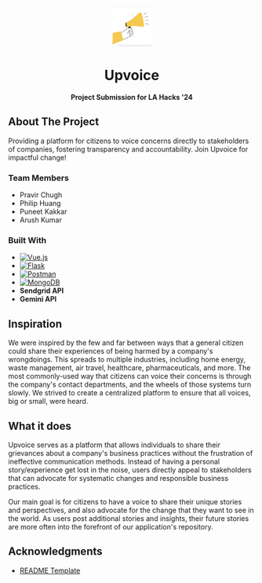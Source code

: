 <!-- PROJECT LOGO -->
<br />
<div align="center">
  <a href="https://github.com/pravirchugh/Upvoice">
    <img src="images/Logo.png" alt="Logo" width="80" height="80">
  </a>

  <h1 align="center">Upvoice</h1>

  <p align="center">
    <b>Project Submission for LA Hacks '24</b>
  </p>
    
  
</div>

<!-- ABOUT THE PROJECT -->
## About The Project

Providing a platform for citizens to voice concerns directly to stakeholders of companies, fostering transparency and accountability. Join Upvoice for impactful change!

### Team Members
- Pravir Chugh
- Philip Huang
- Puneet Kakkar
- Arush Kumar

### Built With

* [![Vue.js][Vue.js]][Vue-url]
* [![Flask][Flask]][Flask-url]
* [![Postman][Postman]][Postman-url]
* [![MongoDB][MongoDB]][MongoDB-url]
* **Sendgrid API**
* **Gemini API**

## Inspiration
We were inspired by the few and far between ways that a general citizen could share their experiences of being harmed by a company's wrongdoings. This spreads to multiple industries, including home energy, waste management, air travel, healthcare, pharmaceuticals, and more. The most commonly-used way that citizens can voice their concerns is through the company's contact departments, and the wheels of those systems turn slowly. We strived to create a centralized platform to ensure that all voices, big or small, were heard. 

## What it does
Upvoice serves as a platform that allows individuals to share their grievances about a company's business practices without the frustration of ineffective communication methods. Instead of having a personal story/experience get lost in the noise, users directly appeal to stakeholders that can advocate for systematic changes and responsible business practices.

Our main goal is for citizens to have a voice to share their unique stories and perspectives, and also advocate for the change that they want to see in the world. As users post additional stories and insights, their future stories are more often into the forefront of our application's repository. 

## Acknowledgments

* [README Template](https://github.com/othneildrew/Best-README-Template?tab=readme-ov-file)

<!-- Links -->

[Vue.js]: https://img.shields.io/badge/Vue.js-35495E?style=for-the-badge&logo=vue.js&logoColor=4FC08D
[Vue-url]: https://vuejs.org/
[Flask]: https://img.shields.io/badge/Flask-000000?style=for-the-badge&logo=flask&logoColor=white
[Flask-url]: https://flask.palletsprojects.com/
[Postman]: https://img.shields.io/badge/Postman-FF6C37?style=for-the-badge&logo=postman&logoColor=white
[Postman-url]: https://postman.com/
[Sendgrid]: https://img.shields.io/badge/SendGrid-FFFFFF?style=for-the-badge&logo=sendgrid&logoColor=blue
[Sendgrid-url]: https://sendgrid.com/
[Gemini]: https://img.shields.io/badge/Gemini-API?style=for-the-badge&logo=gemini
[Gemini-url]: https://www.gemini.com/
[MongoDB]: https://img.shields.io/badge/MongoDB-47A248?style=for-the-badge&logo=mongodb&logoColor=white
[MongoDB-url]: https://mongodb.com/

